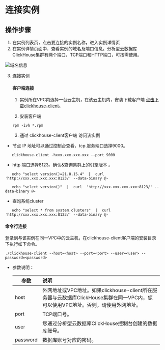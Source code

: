 # 连接实例

## 操作步骤

1. 在实例列表页，点击要连接的实例名称，进入实例详情页
2. 在实例详情页面中，查看实例的域名及端口信息。分析型云数据库ClickHouse集群有两个端口，TCP端口和HTTP端口，可按需使用。

![域名信息](/Users/quyiwei/GIT-Jdcloud/cn/image/JCHDB/connect-instance.jpg)

3. 连接实例

   #### 客户端连接

   1. 实例所在VPC内选择一台云主机，在该云主机内，安装下载客户端 [点击下载clickhouse-client](https://repo.yandex.ru/clickhouse/rpm/stable/x86_64/)。

   2. 安装客户端

   ```
   rpm -ivh *.rpm
   ```

   3. 通过 clickhouse-client客户端 访问该实例

  - 节点 IP 地址可以通过控制台查看，tcp 服务端口选择9000。

```
   clickhouse-client -hxxx.xxx.xxx.xxx --port 9000
```

  - http 端口选择8123。确认&查询集群上的引擎版本 。

```
   echo "select version()=21.8.15.4"  |  curl  'http://xxx.xxx.xxx.xxx:8123/' --data-binary @-
```

```
   echo "select version()"  |  curl  'http://xxx.xxx.xxx.xxx:8123/' --data-binary @-
```

  - 查询系统cluster   

```
   echo "select * from system.clusters"  |  curl 'http://xxx.xxx.xxx.xxx:8123/' --data-binary @-
```

####        命令行连接

​         登录到与该实例在同一VPC中的云主机，在clickhouse-client客户端的安装目录下执行如下命令。

```
./clickhouse-client --host=<host> --port=<port> --user=<user> --password=<password>
```

- 参数说明：

  | 参数     | 说明                                                         |
  | -------- | :----------------------------------------------------------- |
  | host     | 外网地址或VPC地址。如果clickhouse-client所在服务器与云数据库ClickHouse集群在同一VPC内，您可以使用VPC地址。否则，请使用外网地址。 |
  | port     | TCP端口号。                                                  |
  | user     | 您通过分析型云数据库ClickHouse控制台创建的数据库账号。       |
  | password | 数据库账号对应的密码。                                       |